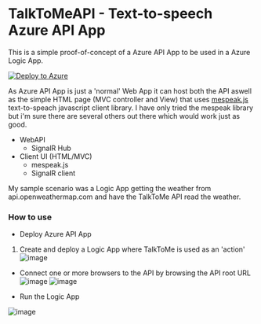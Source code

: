 # TalkToMeAPI - Text-to-speech Azure API App

This is a simple proof-of-concept of a Azure API App to be used in a Azure Logic App.

[![Deploy to Azure](http://azuredeploy.net/deploybutton.png)](https://azuredeploy.net/)

As Azure API App is just a 'normal' Web App it can host both the API aswell as the simple HTML page (MVC controller and View) that uses [mespeak.js](http://www.masswerk.at/mespeak) text-to-speach javascript client library. I have only tried the mespeak library but i'm sure there are several others out there which would work just as good.

- WebAPI
  - SignalR Hub
- Client UI (HTML/MVC)
  - mespeak.js
  - SignalR client

My sample scenario was a Logic App getting the weather from api.openweathermap.com and have the TalkToMe API read the weather.

### How to use
- Deploy Azure API App
1. Create and deploy a Logic App where TalkToMe is used as an 'action'
![image](https://cloud.githubusercontent.com/assets/1846780/11325058/07c80bfe-9144-11e5-8cbf-362b550b36a5.png)
  
- Connect one or more browsers to the API by browsing the API root URL
![image](https://cloud.githubusercontent.com/assets/1846780/11325090/0b3af8ae-9145-11e5-90b6-41bee2edac9c.png)
![image](https://cloud.githubusercontent.com/assets/1846780/11325079/939c1bb6-9144-11e5-8c1c-d80669ff5165.png)

- Run the Logic App

![image](https://cloud.githubusercontent.com/assets/1846780/11325065/480cb1ce-9144-11e5-8bda-1fc04134ce3a.png)


